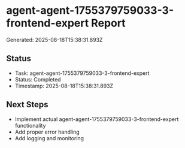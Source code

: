 # agent-agent-1755379759033-3-frontend-expert Report

Generated: 2025-08-18T15:38:31.893Z

## Status
- Task: agent-agent-1755379759033-3-frontend-expert
- Status: Completed
- Timestamp: 2025-08-18T15:38:31.893Z

## Next Steps
- Implement actual agent-agent-1755379759033-3-frontend-expert functionality
- Add proper error handling
- Add logging and monitoring
